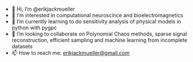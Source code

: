 - 👋 Hi, I’m @erikjackmueller
- 👀 I’m interested in computational neuroscince and bioelectromagnetics
- 🌱 I’m currently learning to do sensitivity analysis of physical models in python with pygpc
- 💞️ I’m looking to collaborate on Polynomial Chaos methods, sparse signal reconstruction, efficient sampling and machine learning from incomplete datasets
- 📫 How to reach me: erikjackmueller@gmail.com

<!---
erikjackmueller/erikjackmueller is a ✨ special ✨ repository because its `README.md` (this file) appears on your GitHub profile.
You can click the Preview link to take a look at your changes.
--->
